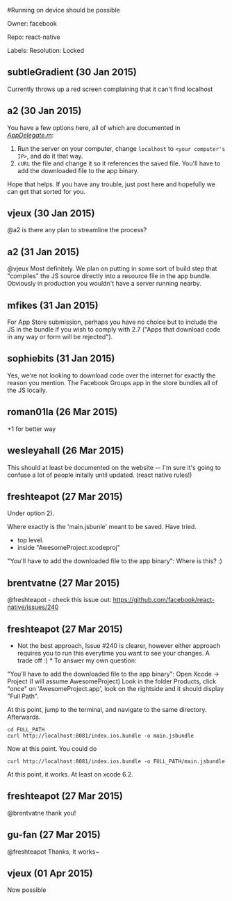 #Running on device should be possible

Owner: facebook

Repo: react-native

Labels: Resolution: Locked 

## subtleGradient (30 Jan 2015)

Currently throws up a red screen complaining that it can't find localhost


## a2 (30 Jan 2015)

You have a few options here, all of which are documented in [_AppDelegate.m_](https://github.com/facebook/react-native/blob/master/Examples/Movies/AppDelegate.m):
1. Run the server on your computer, change `localhost` to `<your computer's IP>`, and do it that way.
2. `cURL` the file and change it so it references the saved file. You'll have to add the downloaded file to the app binary.

Hope that helps. If you have any trouble, just post here and hopefully we can get that sorted for you.


## vjeux (30 Jan 2015)

@a2 is there any plan to streamline the process?


## a2 (31 Jan 2015)

@vjeux Most definitely. We plan on putting in some sort of build step that "compiles" the JS source directly into a resource file in the app bundle. Obviously in production you wouldn't have a server running nearby.


## mfikes (31 Jan 2015)

For App Store submission, perhaps you have no choice but to include the JS in the bundle if you wish to comply with 2.7 ("Apps that download code in any way or form will be rejected").


## sophiebits (31 Jan 2015)

Yes, we're not looking to download code over the internet for exactly the reason you mention. The Facebook Groups app in the store bundles all of the JS locally.


## roman01la (26 Mar 2015)

+1 for better way


## wesleyahall (26 Mar 2015)

This should at least be documented on the website -- I'm sure it's going to confuse a lot of people initally until updated.  (react native rules!)


## freshteapot (27 Mar 2015)

Under option 2).

Where exactly is the 'main.jsbunle' meant to be saved.
Have tried.
- top level.
- inside "AwesomeProject.xcodeproj"

"You'll have to add the downloaded file to the app binary":
Where is this? :)


## brentvatne (27 Mar 2015)

@freshteapot - check this issue out: https://github.com/facebook/react-native/issues/240


## freshteapot (27 Mar 2015)

- Not the best approach, Issue #240 is clearer, however either approach requires you to run this everytime you want to see your changes. A trade off :) *
  To answer my own question:

"You'll have to add the downloaded file to the app binary":
Open Xcode -> Project (I will assume AwesomeProject)
Look in the folder Products, click "once" on 'AwesomeProject.app', look on the rightside and it should display "Full Path".

At this point, jump to the terminal, and navigate to the same directory.
Afterwards.

```
cd FULL_PATH
curl http://localhost:8081/index.ios.bundle -o main.jsbundle
```

Now at this point. You could do

```
curl http://localhost:8081/index.ios.bundle -o FULL_PATH/main.jsbundle
```

At this point, it works. At least on xcode 6.2.


## freshteapot (27 Mar 2015)

@brentvatne thank you!


## gu-fan (27 Mar 2015)

@freshteapot Thanks, It works~


## vjeux (01 Apr 2015)

Now possible


